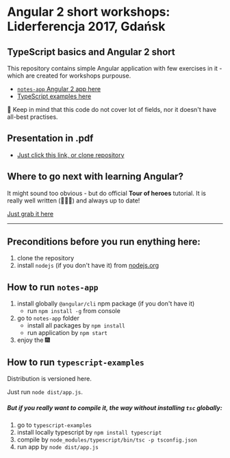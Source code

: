 # Angular 2 short workshops: Liderferencja 2017, Gdańsk

## TypeScript basics and Angular 2 short
This repository contains simple Angular application with few exercises in it - which are created for workshops purpouse.

* [`notes-app` Angular 2 app here](notes-app/)
* [TypeScript examples here](typescript-examples/)

:wave: Keep in mind that this code do not cover lot of fields, nor it doesn't have all-best practises.

## Presentation in .pdf
* [Just click this link, or clone repository](/presentation.pdf)


## Where to go next with learning Angular?
It might sound too obvious - but do official **Tour of heroes** tutorial. It is really well written (:clap::clap::clap:) and always up to date!

[Just grab it here](https://angular.io/docs/ts/latest/tutorial/)

---

## Preconditions before you run enything here:
1. clone the repository
1. install `nodejs` (if you don't have it) from [nodejs.org](https://nodejs.org/en/)

## How to run `notes-app`
1. install globally `@angular/cli` npm package (if you don't have it)
    * run `npm install -g` from console
1. go to `notes-app` folder
    * install all packages by `npm install`
    * run application by `npm start`
1. enjoy the :fireworks:

## How to run `typescript-examples`
Distribution is versioned here.

Just run `node dist/app.js`.

##### But if you really want to compile it, the way without installing `tsc` globally:
1. go to `typescript-examples`
1. install locally typescript by `npm install typescript`
1. compile by `node_modules/typescript/bin/tsc -p tsconfig.json`
1. run app by `node dist/app.js`
